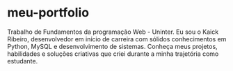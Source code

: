 # meu-portfolio
Trabalho de Fundamentos da programação Web - Uninter. Eu sou o Kaick Ribeiro, desenvolvedor em início de carreira com sólidos conhecimentos em Python, MySQL e desenvolvimento de sistemas. Conheça meus projetos, habilidades e soluções criativas que criei durante a minha trajetória como estudante.
